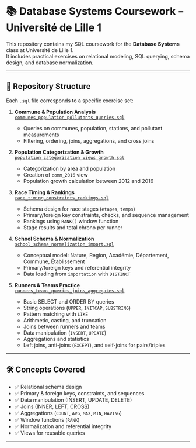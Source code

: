 # 📚 Database Systems Coursework – Université de Lille 1

This repository contains my SQL coursework for the **Database Systems** class at Université de Lille 1.  
It includes practical exercises on relational modeling, SQL querying, schema design, and database normalization.  

---

## 📂 Repository Structure

Each `.sql` file corresponds to a specific exercise set:

1. **Commune & Population Analysis**  
   [`communes_population_pollutants_queries.sql`](communes_population_pollutants_queries.sql)  
   - Queries on communes, population, stations, and pollutant measurements  
   - Filtering, ordering, joins, aggregations, and cross joins  

2. **Population Categorization & Growth**  
   [`population_categorization_views_growth.sql`](population_categorization_views_growth.sql)  
   - Categorization by area and population  
   - Creation of `comm_2016` view  
   - Population growth calculation between 2012 and 2016  

3. **Race Timing & Rankings**  
   [`race_timing_constraints_rankings.sql`](race_timing_constraints_rankings.sql)  
   - Schema design for race stages (`etapes`, `temps`)  
   - Primary/foreign key constraints, checks, and sequence management  
   - Rankings using `RANK()` window function  
   - Stage results and total chrono per runner  

4. **School Schema & Normalization**  
   [`school_schema_normalization_import.sql`](school_schema_normalization_import.sql)  
   - Conceptual model: Nature, Region, Académie, Département, Commune, Établissement  
   - Primary/foreign keys and referential integrity  
   - Data loading from `importation` with `DISTINCT`  

5. **Runners & Teams Practice**  
   [`runners_teams_queries_joins_aggregates.sql`](runners_teams_queries_joins_aggregates.sql)  
   - Basic SELECT and ORDER BY queries  
   - String operations (`UPPER`, `INITCAP`, `SUBSTRING`)  
   - Pattern matching with `LIKE`  
   - Arithmetic, casting, and truncation  
   - Joins between runners and teams  
   - Data manipulation (`INSERT`, `UPDATE`)  
   - Aggregations and statistics  
   - Left joins, anti-joins (`EXCEPT`), and self-joins for pairs/triples  

---

## 🛠️ Concepts Covered

- ✅ Relational schema design  
- ✅ Primary & foreign keys, constraints, and sequences  
- ✅ Data manipulation (INSERT, UPDATE, DELETE)  
- ✅ Joins (INNER, LEFT, CROSS)  
- ✅ Aggregations (`COUNT`, `AVG`, `MAX`, `MIN`, `HAVING`)  
- ✅ Window functions (`RANK`)  
- ✅ Normalization and referential integrity  
- ✅ Views for reusable queries  

---

